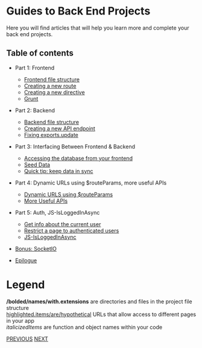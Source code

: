 # Guides to Back End Projects

Here you will find articles that will help you learn more and complete your back end projects.

## Table of contents

- Part 1: Frontend
  - [Frontend file structure](Front-End-File-Structure)
  - [Creating a new route](Creating-a-new-route)
  - [Creating a new directive](Creating-a-new-directive)
  - [Grunt](Grunt)

- Part 2: Backend
  - [Backend file structure](Angular-Backend-File-Structure)
  - [Creating a new API endpoint](Creating-a-new-API-endpoint)
  - [Fixing exports.update](Fixing-Exports-Update)

- Part 3: Interfacing Between Frontend & Backend
  - [Accessing the database from your frontend](Accessing-the-database-from-your-frontend)
  - [Seed Data](Angular-Seed-Data)
  - [Quick tip: keep data in sync](Angular-Keep-Data-In-Sync)

- Part 4: Dynamic URLs using $routeParams, more useful APIs
  - [Dynamic URLS using $routeParams](Angular-Dynamic-URLs-Using-routeParams)
  - [More Useful APIs](Angular-Make-Useful-APIs)

- Part 5: Auth, JS-IsLoggedInAsync
  - [Get info about the current user](Angular-Get-User-Info)
  - [Restrict a page to authenticated users](Page-Restriction)
  - [JS-IsLoggedInAsync](JS-IsLoggedInAsync)

- [Bonus: SocketIO](Angular-Angular-Angular-Bonus-SocketIO)
- [Epilogue](Epilogue)

# Legend
**/bolded/names/with.extensions** are directories and files in the project file structure<br>[highlighted.items/are/hypothetical](#) URLs that allow access to different pages in your app<br>_italicizedItems_ are function and object names within your code

[PREVIOUS](Intro-to-Yeoman-Angular-Fullstack-Back-End-Projects) [NEXT](Front-End-File-Structure)
